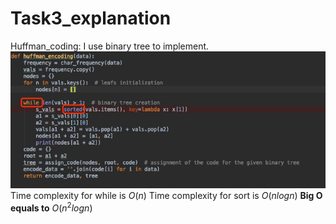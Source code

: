 # Task3_explanation
Huffman_coding: I use binary tree to implement. 
![](media/15651059902409/15651075475557.jpg)
Time complexity for while is $O(n)$
Time complexity for sort is $O(nlogn)$
**Big O equals to** $O(n^2logn)$